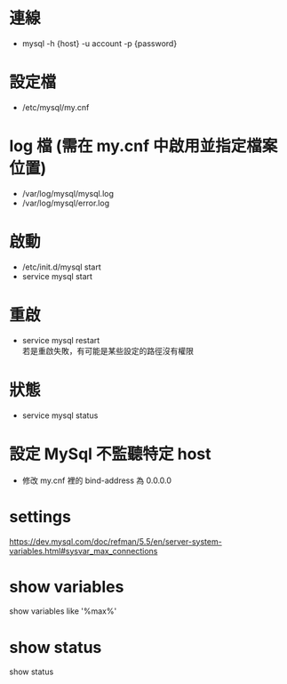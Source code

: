 # 連線
* mysql -h {host} -u account -p {password}

# 設定檔
* /etc/mysql/my.cnf

# log 檔 (需在 my.cnf 中啟用並指定檔案位置)
* /var/log/mysql/mysql.log
* /var/log/mysql/error.log

# 啟動
* /etc/init.d/mysql start
* service mysql start

# 重啟
* service mysql restart    
若是重啟失敗，有可能是某些設定的路徑沒有權限

# 狀態
* service mysql status

# 設定 MySql 不監聽特定 host
* 修改 my.cnf 裡的 bind-address 為 0.0.0.0

# settings
https://dev.mysql.com/doc/refman/5.5/en/server-system-variables.html#sysvar_max_connections

# show variables
show variables like '%max%'

# show status
show status